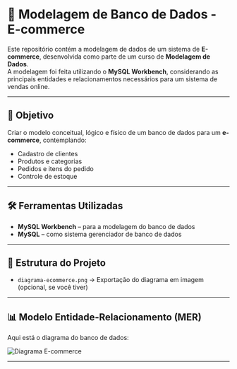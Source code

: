 # 🛒 Modelagem de Banco de Dados - E-commerce

Este repositório contém a modelagem de dados de um sistema de **E-commerce**, desenvolvida como parte de um curso de **Modelagem de Dados**.  
A modelagem foi feita utilizando o **MySQL Workbench**, considerando as principais entidades e relacionamentos necessários para um sistema de vendas online.

---

## 📌 Objetivo
Criar o modelo conceitual, lógico e físico de um banco de dados para um **e-commerce**, contemplando:
- Cadastro de clientes
- Produtos e categorias
- Pedidos e itens do pedido
- Controle de estoque

---

## 🛠️ Ferramentas Utilizadas
- **MySQL Workbench** – para a modelagem do banco de dados
- **MySQL** – como sistema gerenciador de banco de dados

---

## 📂 Estrutura do Projeto
- `diagrama-ecommerce.png` → Exportação do diagrama em imagem (opcional, se você tiver)

---

## 📊 Modelo Entidade-Relacionamento (MER)
Aqui está o diagrama do banco de dados:

![Diagrama E-commerce](./diagrama-ecommerce.png)

---


